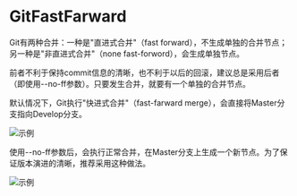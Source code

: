 # GitFastFarward

Git有两种合并：一种是"直进式合并"（fast forward），不生成单独的合并节点；另一种是"非直进式合并"（none fast-forword），会生成单独节点。

前者不利于保持commit信息的清晰，也不利于以后的回滚，建议总是采用后者（即使用--no-ff参数）。只要发生合并，就要有一个单独的合并节点。

默认情况下，Git执行"快进式合并"（fast-farward merge），会直接将Master分支指向Develop分支。

<img :src="$withBase('/image/dev/git/fastFarward.png')" alt="示例">

使用--no-ff参数后，会执行正常合并，在Master分支上生成一个新节点。为了保证版本演进的清晰，推荐采用这种做法。

<img :src="$withBase('/image/dev/git/fastFarwardNoFf.png')" alt="示例">
